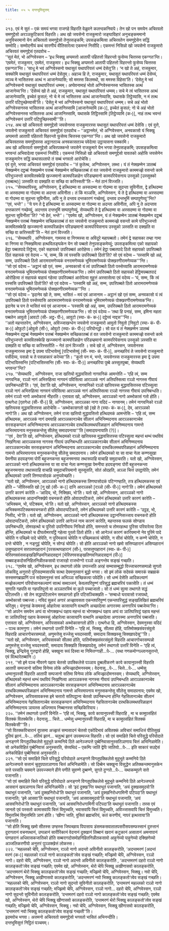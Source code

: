 ```yaml
---
title: ०५ ५ दन्तभूमिसुत्तम्

---
```


२१३. एवं मे सुतं – एकं समयं भगवा राजगहे विहरति वेळुवने कलन्दकनिवापे। तेन खो पन समयेन अचिरवतो समणुद्देसो अरञ्ञकुटिकायं विहरति। अथ खो जयसेनो राजकुमारो जङ्घाविहारं अनुचङ्कममानो अनुविचरमानो येन अचिरवतो समणुद्देसो तेनुपसङ्कमि; उपसङ्कमित्वा अचिरवतेन समणुद्देसेन सद्धिं सम्मोदि। सम्मोदनीयं कथं सारणीयं वीतिसारेत्वा एकमन्तं निसीदि। एकमन्तं निसिन्नो खो जयसेनो राजकुमारो अचिरवतं समणुद्देसं एतदवोच –  
‘‘सुतं मेतं, भो अग्गिवेस्सन – ‘इध भिक्खु अप्पमत्तो आतापी पहितत्तो विहरन्तो फुसेय्य चित्तस्स एकग्गत’न्ति। ‘एवमेतं, राजकुमार, एवमेतं, राजकुमार। इध भिक्खु अप्पमत्तो आतापी पहितत्तो विहरन्तो फुसेय्य चित्तस्स एकग्गत’न्ति। ‘साधु मे भवं अग्गिवेस्सनो यथासुतं यथापरियत्तं धम्मं देसेतू’ति। ‘न खो ते अहं, राजकुमार, सक्कोमि यथासुतं यथापरियत्तं धम्मं देसेतुम्। अहञ्च हि ते, राजकुमार, यथासुतं यथापरियत्तं धम्मं देसेय्यं, त्वञ्च मे भासितस्स अत्थं न आजानेय्यासि; सो ममस्स किलमथो, सा ममस्स विहेसा’ति। ‘देसेतु मे भवं अग्गिवेस्सनो यथासुतं यथापरियत्तं धम्मम्। अप्पेवनामाहं भोतो अग्गिवेस्सनस्स भासितस्स अत्थं आजानेय्य’न्ति। ‘देसेय्यं खो ते अहं, राजकुमार, यथासुतं यथापरियत्तं धम्मम्। सचे मे त्वं भासितस्स अत्थं आजानेय्यासि, इच्चेतं कुसलं; नो चे मे त्वं भासितस्स अत्थं आजानेय्यासि, यथासके तिट्ठेय्यासि, न मं तत्थ उत्तरिं पटिपुच्छेय्यासी’ति। ‘देसेतु मे भवं अग्गिवेस्सनो यथासुतं यथापरियत्तं धम्मम्। सचे अहं भोतो अग्गिवेस्सनस्स भासितस्स अत्थं आजानिस्सामि [आजानेय्यामि (क॰)], इच्चेतं कुसलं; नो चे अहं भोतो अग्गिवेस्सनस्स भासितस्स अत्थं आजानिस्सामि, यथासके तिट्ठिस्सामि [तिट्ठेय्यामि (क॰)], नाहं तत्थ भवन्तं अग्गिवेस्सनं उत्तरिं पटिपुच्छिस्सामी’’’ति।  
२१४. अथ खो अचिरवतो समणुद्देसो जयसेनस्स राजकुमारस्स यथासुतं यथापरियत्तं धम्मं देसेसि। एवं वुत्ते, जयसेनो राजकुमारो अचिरवतं समणुद्देसं एतदवोच – ‘‘अट्ठानमेतं, भो अग्गिवेस्सन, अनवकासो यं भिक्खु अप्पमत्तो आतापी पहितत्तो विहरन्तो फुसेय्य चित्तस्स एकग्गत’’न्ति। अथ खो जयसेनो राजकुमारो अचिरवतस्स समणुद्देसस्स अट्ठानतञ्च अनवकासतञ्च पवेदेत्वा उट्ठायासना पक्कामि।  
अथ खो अचिरवतो समणुद्देसो अचिरपक्कन्ते जयसेने राजकुमारे येन भगवा तेनुपसङ्कमि; उपसङ्कमित्वा भगवन्तं अभिवादेत्वा एकमन्तं निसीदि। एकमन्तं निसिन्नो खो अचिरवतो समणुद्देसो यावतको अहोसि जयसेनेन राजकुमारेन सद्धिं कथासल्लापो तं सब्बं भगवतो आरोचेसि।  
एवं वुत्ते, भगवा अचिरवतं समणुद्देसं एतदवोच – ‘‘तं कुतेत्थ, अग्गिवेस्सन, लब्भा। यं तं नेक्खम्मेन ञातब्बं नेक्खम्मेन दट्ठब्बं नेक्खम्मेन पत्तब्बं नेक्खम्मेन सच्छिकातब्बं तं वत जयसेनो राजकुमारो काममज्झे वसन्तो कामे परिभुञ्जन्तो कामवितक्केहि खज्जमानो कामपरिळाहेन परिडय्हमानो कामपरियेसनाय उस्सुको [उस्सुक्को (सब्बत्थ)] ञस्सति वा दक्खति वा सच्छि वा करिस्सती’’ति – नेतं ठानं विज्जति।  
२१५. ‘‘सेय्यथापिस्सु, अग्गिवेस्सन, द्वे हत्थिदम्मा वा अस्सदम्मा वा गोदम्मा वा सुदन्ता सुविनीता, द्वे हत्थिदम्मा वा अस्सदम्मा वा गोदम्मा वा अदन्ता अविनीता। तं किं मञ्ञसि, अग्गिवेस्सन, ये ते द्वे हत्थिदम्मा वा अस्सदम्मा वा गोदम्मा वा सुदन्ता सुविनीता, अपि नु ते दन्ताव दन्तकारणं गच्छेय्युं, दन्ताव दन्तभूमिं सम्पापुणेय्यु’’न्ति? ‘‘एवं, भन्ते’’। ‘‘ये पन ते द्वे हत्थिदम्मा वा अस्सदम्मा वा गोदम्मा वा अदन्ता अविनीता, अपि नु ते अदन्ताव दन्तकारणं गच्छेय्युं, अदन्ताव दन्तभूमिं सम्पापुणेय्युं, सेय्यथापि ते द्वे हत्थिदम्मा वा अस्सदम्मा वा गोदम्मा वा सुदन्ता सुविनीता’’ति? ‘‘नो हेतं, भन्ते’’। ‘‘एवमेव खो, अग्गिवेस्सन, यं तं नेक्खम्मेन ञातब्बं नेक्खम्मेन दट्ठब्बं नेक्खम्मेन पत्तब्बं नेक्खम्मेन सच्छिकातब्बं तं वत जयसेनो राजकुमारो काममज्झे वसन्तो कामे परिभुञ्जन्तो कामवितक्केहि खज्जमानो कामपरिळाहेन परिडय्हमानो कामपरियेसनाय उस्सुको ञस्सति वा दक्खति वा सच्छि वा करिस्सती’’ति – नेतं ठानं विज्जति।  
२१६. ‘‘सेय्यथापि , अग्गिवेस्सन, गामस्स वा निगमस्स वा अविदूरे महापब्बतो। तमेनं द्वे सहायका तम्हा गामा वा निगमा वा निक्खमित्वा हत्थविलङ्घकेन येन सो पब्बतो तेनुपसङ्कमेय्युं; उपसङ्कमित्वा एको सहायको हेट्ठा पब्बतपादे तिट्ठेय्य, एको सहायको उपरिपब्बतं आरोहेय्य। तमेनं हेट्ठा पब्बतपादे ठितो सहायको उपरिपब्बते ठितं सहायकं एवं वेदय्य – ‘यं, सम्म, किं त्वं पस्ससि उपरिपब्बते ठितो’ति? सो एवं वदेय्य – ‘पस्सामि खो अहं, सम्म, उपरिपब्बते ठितो आरामरामणेय्यकं वनरामणेय्यकं भूमिरामणेय्यकं पोक्खरणीरामणेय्यक’’’न्ति।  
‘‘सो एवं वदेय्य – ‘अट्ठानं खो एतं, सम्म , अनवकासो यं त्वं उपरिपब्बते ठितो पस्सेय्यासि आरामरामणेय्यकं वनरामणेय्यकं भूमिरामणेय्यकं पोक्खरणीरामणेय्यक’न्ति। तमेनं उपरिपब्बते ठितो सहायको हेट्ठिमपब्बतपादं ओरोहित्वा तं सहायकं बाहायं गहेत्वा उपरिपब्बतं आरोपेत्वा मुहुत्तं अस्सासेत्वा एवं वदेय्य – ‘यं, सम्म, किं त्वं पस्ससि उपरिपब्बते ठितो’ति? सो एवं वदेय्य – ‘पस्सामि खो अहं, सम्म, उपरिपब्बते ठितो आरामरामणेय्यकं वनरामणेय्यकं भूमिरामणेय्यकं पोक्खरणीरामणेय्यक’’’न्ति ।  
‘‘सो एवं वदेय्य – ‘इदानेव खो ते, सम्म, भासितं – मयं एवं आजानाम – अट्ठानं खो एतं सम्म, अनवकासो यं त्वं उपरिपब्बते ठितो पस्सेय्यासि आरामरामणेय्यकं वनरामणेय्यकं भूमिरामणेय्यकं पोक्खरणीरामणेय्यक’न्ति। इदानेव च पन ते भासितं मयं एवं आजानाम – ‘पस्सामि खो अहं, सम्म, उपरिपब्बते ठितो आरामरामणेय्यकं वनरामणेय्यकं भूमिरामणेय्यकं पोक्खरणीरामणेय्यक’न्ति। सो एवं वदेय्य – ‘तथा हि पनाहं, सम्म, इमिना महता पब्बतेन आवुतो [आवटो (सी॰ अट्ठ॰ पी॰), आवुटो (स्या॰ कं॰ क॰)] दट्ठेय्यं नाद्दस’’’न्ति।  
‘‘अतो महन्ततरेन, अग्गिवेस्सन, अविज्जाखन्धेन जयसेनो राजकुमारो आवुतो निवुतो [निवुटो (स्या॰ कं॰ पी॰ क॰)] ओफुटो [ओवुतो (सी॰), ओवुटो (स्या॰ कं॰ पी॰)] परियोनद्धो। सो वत यं तं नेक्खम्मेन ञातब्बं नेक्खम्मेन दट्ठब्बं नेक्खम्मेन पत्तब्बं नेक्खम्मेन सच्छिकातब्बं तं वत जयसेनो राजकुमारो काममज्झे वसन्तो कामे परिभुञ्जन्तो कामवितक्केहि खज्जमानो कामपरिळाहेन परिडय्हमानो कामपरियेसनाय उस्सुको ञस्सति वा दक्खति वा सच्छि वा करिस्सतीति – नेतं ठानं विज्जति । सचे खो तं, अग्गिवेस्सन, जयसेनस्स राजकुमारस्स इमा द्वे उपमा पटिभायेय्युं [पटिभासेय्युं (सी॰ स्या॰ कं॰ पी॰)], अनच्छरियं ते जयसेनो राजकुमारो पसीदेय्य, पसन्नो च ते पसन्नाकारं करेय्या’’ति। ‘‘कुतो पन मं, भन्ते, जयसेनस्स राजकुमारस्स इमा द्वे उपमा पटिभायिस्सन्ति [पटिभासिस्सन्ति (सी॰ स्या॰ कं॰ पी॰)] अनच्छरिया पुब्बे अस्सुतपुब्बा, सेय्यथापि भगवन्त’’न्ति?  
२१७. ‘‘सेय्यथापि , अग्गिवेस्सन, राजा खत्तियो मुद्धावसित्तो नागवनिकं आमन्तेति – ‘एहि त्वं, सम्म नागवनिक, रञ्ञो नागं अभिरुहित्वा नागवनं पविसित्वा आरञ्ञकं नागं अतिपस्सित्वा रञ्ञो नागस्स गीवायं उपनिबन्धाही’ति। ‘एवं, देवा’ति खो, अग्गिवेस्सन, नागवनिको रञ्ञो खत्तियस्स मुद्धावसित्तस्स पटिस्सुत्वा रञ्ञो नागं अभिरुहित्वा नागवनं पविसित्वा आरञ्ञकं नागं अतिपस्सित्वा रञ्ञो नागस्स गीवायं उपनिबन्धति। तमेनं रञ्ञो नागो अब्भोकासं नीहरति। एत्तावता खो, अग्गिवेस्सन, आरञ्ञको नागो अब्भोकासं गतो होति। एत्थगेधा [एतगेधा (सी॰ पी॰)] हि, अग्गिवेस्सन, आरञ्ञका नागा यदिदं – नागवनम्। तमेनं नागवनिको रञ्ञो खत्तियस्स मुद्धावसित्तस्स आरोचेसि – ‘अब्भोकासगतो खो [खो ते (स्या॰ कं॰ क॰)], देव, आरञ्ञको नागो’ति। अथ खो अग्गिवेस्सन, तमेनं राजा खत्तियो मुद्धावसित्तो हत्थिदमकं आमन्तेसि – ‘एहि त्वं, सम्म हत्थिदमक, आरञ्ञकं नागं दमयाहि आरञ्ञकानञ्चेव सीलानं अभिनिम्मदनाय आरञ्ञकानञ्चेव सरसङ्कप्पानं अभिनिम्मदनाय आरञ्ञकानञ्चेव दरथकिलमथपरिळाहानं अभिनिम्मदनाय गामन्ते अभिरमापनाय मनुस्सकन्तेसु सीलेसु समादपनाया’’’ति [समादापनायाति (?)]।  
‘‘‘एवं , देवा’ति खो, अग्गिवेस्सन, हत्थिदमको रञ्ञो खत्तियस्स मुद्धावसित्तस्स पटिस्सुत्वा महन्तं थम्भं पथवियं निखणित्वा आरञ्ञकस्स नागस्स गीवायं उपनिबन्धति आरञ्ञकानञ्चेव सीलानं अभिनिम्मदनाय आरञ्ञकानञ्चेव सरसङ्कप्पानं अभिनिम्मदनाय आरञ्ञकानञ्चेव दरथकिलमथपरिळाहानं अभिनिम्मदनाय गामन्ते अभिरमापनाय मनुस्सकन्तेसु सीलेसु समादपनाय। तमेनं हत्थिदमको या सा वाचा नेला कण्णसुखा पेमनीया हदयङ्गमा पोरी बहुजनकन्ता बहुजनमनापा तथारूपाहि वाचाहि समुदाचरति। यतो खो, अग्गिवेस्सन, आरञ्ञको नागो हत्थिदमकस्स या सा वाचा नेला कण्णसुखा पेमनीया हदयङ्गमा पोरी बहुजनकन्ता बहुजनमनापा तथारूपाहि वाचाहि समुदाचरियमानो सुस्सूसति, सोतं ओदहति, अञ्ञा चित्तं उपट्ठापेति; तमेनं हत्थिदमको उत्तरि तिणघासोदकं अनुप्पवेच्छति।  
‘‘यतो खो, अग्गिवेस्सन, आरञ्ञको नागो हत्थिदमकस्स तिणघासोदकं पटिग्गण्हाति, तत्र हत्थिदमकस्स एवं होति – ‘जीविस्सति खो [नु खो (सी॰ क॰)] दानि आरञ्ञको [रञ्ञो (सी॰ पी॰)] नागो’ति। तमेनं हत्थिदमको उत्तरि कारणं कारेति – ‘आदिय, भो, निक्खिप, भो’ति। यतो खो, अग्गिवेस्सन, आरञ्ञको नागो हत्थिदमकस्स आदाननिक्खेपे वचनकरो होति ओवादप्पटिकरो, तमेनं हत्थिदमको उत्तरि कारणं कारेति – ‘अभिक्कम, भो, पटिक्कम, भो’ति। यतो खो, अग्गिवेस्सन, आरञ्ञको नागो हत्थिदमकस्स अभिक्कमपटिक्कमवचनकरो होति ओवादप्पटिकरो, तमेनं हत्थिदमको उत्तरि कारणं कारेति – ‘उट्ठह, भो, निसीद, भो’ति। यतो खो, अग्गिवेस्सन, आरञ्ञको नागो हत्थिदमकस्स उट्ठाननिसज्जाय वचनकरो होति ओवादप्पटिकरो, तमेनं हत्थिदमको उत्तरि आनेञ्जं नाम कारणं कारेति, महन्तस्स फलकं सोण्डाय उपनिबन्धति, तोमरहत्थो च पुरिसो उपरिगीवाय निसिन्नो होति, समन्ततो च तोमरहत्था पुरिसा परिवारेत्वा ठिता होन्ति, हत्थिदमको च दीघतोमरयट्ठिं गहेत्वा पुरतो ठितो होति। सो आनेञ्जं कारणं कारियमानो नेव पुरिमे पादे चोपेति न पच्छिमे पादे चोपेति, न पुरिमकायं चोपेति न पच्छिमकायं चोपेति, न सीसं चोपेति, न कण्णे चोपेति, न दन्ते चोपेति , न नङ्गुट्ठं चोपेति, न सोण्डं चोपेति। सो होति आरञ्ञको नागो खमो सत्तिप्पहारानं असिप्पहारानं उसुप्पहारानं सरपत्तप्पहारानं [परसत्थप्पहारानं (सी॰), परसत्तुप्पहारानं (स्या॰ कं॰ पी॰)] भेरिपणववंससङ्खडिण्डिमनिन्नादसद्दानं [भेरिपणवसङ्खतिणवनिन्नादसद्दानं (पी॰)] सब्बवङ्कदोसनिहितनिन्नीतकसावो राजारहो राजभोग्गो रञ्ञो अङ्गन्तेव सङ्खं गच्छति।  
२१८. ‘‘एवमेव खो, अग्गिवेस्सन, इध तथागतो लोके उप्पज्जति अरहं सम्मासम्बुद्धो विज्जाचरणसम्पन्नो सुगतो लोकविदू अनुत्तरो पुरिसदम्मसारथि सत्था देवमनुस्सानं बुद्धो भगवा। सो इमं लोकं सदेवकं समारकं सब्रह्मकं सस्समणब्राह्मणिं पजं सदेवमनुस्सं सयं अभिञ्ञा सच्छिकत्वा पवेदेति। सो धम्मं देसेति आदिकल्याणं मज्झेकल्याणं परियोसानकल्याणं सात्थं सब्यञ्जनं, केवलपरिपुण्णं परिसुद्धं ब्रह्मचरियं पकासेति। तं धम्मं सुणाति गहपति वा गहपतिपुत्तो वा अञ्ञतरस्मिं वा कुले पच्चाजातो। सो तं धम्मं सुत्वा तथागते सद्धं पटिलभति। सो तेन सद्धापटिलाभेन समन्नागतो इति पटिसञ्चिक्खति – ‘सम्बाधो घरावासो रजापथो, अब्भोकासो पब्बज्जा। नयिदं सुकरं अगारं अज्झावसता एकन्तपरिपुण्णं एकन्तपरिसुद्धं सङ्खलिखितं ब्रह्मचरियं चरितुम्। यंनूनाहं केसमस्सुं ओहारेत्वा कासायानि वत्थानि अच्छादेत्वा अगारस्मा अनगारियं पब्बजेय्य’न्ति।  
‘‘सो अपरेन समयेन अप्पं वा भोगक्खन्धं पहाय महन्तं वा भोगक्खन्धं पहाय अप्पं वा ञातिपरिवट्टं पहाय महन्तं वा ञातिपरिवट्टं पहाय केसमस्सुं ओहारेत्वा कासायानि वत्थानि अच्छादेत्वा अगारस्मा अनगारियं पब्बजति। एत्तावता खो, अग्गिवेस्सन, अरियसावको अब्भोकासगतो होति। एत्थगेधा हि, अग्गिवेस्सन, देवमनुस्सा यदिदं – पञ्च कामगुणा। तमेनं तथागतो उत्तरिं विनेति – ‘एहि त्वं, भिक्खु, सीलवा होहि, पातिमोक्खसंवरसंवुतो विहराहि आचारगोचरसम्पन्नो, अणुमत्तेसु वज्जेसु भयदस्सावी, समादाय सिक्खस्सु सिक्खापदेसू’’’ति।  
‘‘यतो खो, अग्गिवेस्सन, अरियसावको सीलवा होति, पातिमोक्खसंवरसंवुतो विहरति आचारगोचरसम्पन्नो अणुमत्तेसु वज्जेसु भयदस्सावी, समादाय सिक्खति सिक्खापदेसु, तमेनं तथागतो उत्तरिं विनेति – ‘एहि त्वं, भिक्खु, इन्द्रियेसु गुत्तद्वारो होहि, चक्खुना रूपं दिस्वा मा निमित्तग्गाही…पे॰… (यथा गणकमोग्गल्लानसुत्तन्ते, एवं वित्थारेतब्बानि।)  
२१९. ‘‘सो इमे पञ्च नीवरणे पहाय चेतसो उपक्किलेसे पञ्ञाय दुब्बलीकरणे काये कायानुपस्सी विहरति आतापी सम्पजानो सतिमा विनेय्य लोके अभिज्झादोमनस्सम्। वेदनासु…पे॰… चित्ते…पे॰… धम्मेसु धम्मानुपस्सी विहरति आतापी सम्पजानो सतिमा विनेय्य लोके अभिज्झादोमनस्सम्। सेय्यथापि, अग्गिवेस्सन, हत्थिदमको महन्तं थम्भं पथवियं निखणित्वा आरञ्ञकस्स नागस्स गीवायं उपनिबन्धति आरञ्ञकानञ्चेव सीलानं अभिनिम्मदनाय आरञ्ञकानञ्चेव सरसङ्कप्पानं अभिनिम्मदनाय आरञ्ञकानञ्चेव दरथकिलमथपरिळाहानं अभिनिम्मदनाय गामन्ते अभिरमापनाय मनुस्सकन्तेसु सीलेसु समादपनाय; एवमेव खो, अग्गिवेस्सन, अरियसावकस्स इमे चत्तारो सतिपट्ठाना चेतसो उपनिबन्धना होन्ति गेहसितानञ्चेव सीलानं अभिनिम्मदनाय गेहसितानञ्चेव सरसङ्कप्पानं अभिनिम्मदनाय गेहसितानञ्चेव दरथकिलमथपरिळाहानं अभिनिम्मदनाय ञायस्स अधिगमाय निब्बानस्स सच्छिकिरियाय।  
२२०. ‘‘तमेनं तथागतो उत्तरिं विनेति – ‘एहि त्वं, भिक्खु, काये कायानुपस्सी विहराहि , मा च कामूपसंहितं वितक्कं वितक्केसि। वेदनासु… चित्ते… धम्मेसु धम्मानुपस्सी विहराहि, मा च कामूपसंहितं वितक्कं वितक्केसी’’’ति।  
‘‘सो वितक्कविचारानं वूपसमा अज्झत्तं सम्पसादनं चेतसो एकोदिभावं अवितक्कं अविचारं समाधिजं पीतिसुखं दुतियं झानं…पे॰… ततियं झानं… चतुत्थं झानं उपसम्पज्ज विहरति। सो एवं समाहिते चित्ते परिसुद्धे परियोदाते अनङ्गणे विगतूपक्किलेसे मुदुभूते कम्मनिये ठिते आनेञ्जप्पत्ते पुब्बेनिवासानुस्सतिञाणाय चित्तं अभिनिन्नामेति। सो अनेकविहितं पुब्बेनिवासं अनुस्सरति, सेय्यथिदं – एकम्पि जातिं द्वेपि जातियो…पे॰… इति साकारं सउद्देसं अनेकविहितं पुब्बेनिवासं अनुस्सरति।  
२२१. ‘‘सो एवं समाहिते चित्ते परिसुद्धे परियोदाते अनङ्गणे विगतूपक्किलेसे मुदुभूते कम्मनिये ठिते आनेञ्जप्पत्ते सत्तानं चुतूपपातञाणाय चित्तं अभिनिन्नामेति। सो दिब्बेन चक्खुना विसुद्धेन अतिक्कन्तमानुसकेन सत्ते पस्सति चवमाने उपपज्जमाने हीने पणीते सुवण्णे दुब्बण्णे, सुगते दुग्गते…पे॰… यथाकम्मूपगे सत्ते पजानाति।  
‘‘सो एवं समाहिते चित्ते परिसुद्धे परियोदाते अनङ्गणे विगतूपक्किलेसे मुदुभूते कम्मनिये ठिते आनेञ्जप्पत्ते आसवानं खयञाणाय चित्तं अभिनिन्नामेति। सो ‘इदं दुक्ख’न्ति यथाभूतं पजानाति, ‘अयं दुक्खसमुदयो’ति यथाभूतं पजानाति, ‘अयं दुक्खनिरोधो’ति यथाभूतं पजानाति, ‘अयं दुक्खनिरोधगामिनी पटिपदा’ति यथाभूतं पजानाति; ‘इमे आसवा’ति यथाभूतं पजानाति, ‘अयं आसवसमुदयो’ति यथाभूतं पजानाति, ‘अयं आसवनिरोधो’ति यथाभूतं पजानाति, ‘अयं आसवनिरोधगामिनी पटिपदा’ति यथाभूतं पजानाति। तस्स एवं जानतो एवं पस्सतो कामासवापि चित्तं विमुच्चति, भवासवापि चित्तं विमुच्चति, अविज्जासवापि चित्तं विमुच्चति। विमुत्तस्मिं विमुत्तमिति ञाणं होति। ‘खीणा जाति, वुसितं ब्रह्मचरियं, कतं करणीयं, नापरं इत्थत्ताया’ति पजानाति।  
‘‘सो होति भिक्खु खमो सीतस्स उण्हस्स जिघच्छाय पिपासाय डंसमकसवातातपसरीसपसम्फस्सानं दुरुत्तानं दुरागतानं वचनपथानं, उप्पन्नानं सारीरिकानं वेदनानं दुक्खानं तिब्बानं खरानं कटुकानं असातानं अमनापानं पाणहरानं अधिवासकजातिको होति सब्बरागदोसमोहनिहितनिन्नीतकसावो आहुनेय्यो पाहुनेय्यो दक्खिणेय्यो अञ्जलिकरणीयो अनुत्तरं पुञ्ञक्खेत्तं लोकस्स।  
२२२. ‘‘महल्लको चेपि, अग्गिवेस्सन, रञ्ञो नागो अदन्तो अविनीतो कालङ्करोति, ‘अदन्तमरणं [अदन्तं मरणं (क॰)] महल्लको रञ्ञो नागो कालङ्कतो’त्वेव सङ्खं गच्छति; मज्झिमो चेपि, अग्गिवेस्सन, रञ्ञो नागो। दहरो चेपि, अग्गिवेस्सन, रञ्ञो नागो अदन्तो अविनीतो कालङ्करोति , ‘अदन्तमरणं दहरो रञ्ञो नागो कालङ्कतो’त्वेव सङ्खं गच्छति; एवमेव खो, अग्गिवेस्सन, थेरो चेपि भिक्खु अखीणासवो कालङ्करोति, ‘अदन्तमरणं थेरो भिक्खु कालङ्कतो’त्वेव सङ्खं गच्छति; मज्झिमो चेपि, अग्गिवेस्सन, भिक्खु। नवो चेपि, अग्गिवेस्सन, भिक्खु अखीणासवो कालङ्करोति, ‘अदन्तमरणं नवो भिक्खु कालङ्कतो’त्वेव सङ्खं गच्छति।  
‘‘महल्लको चेपि, अग्गिवेस्सन, रञ्ञो नागो सुदन्तो सुविनीतो कालङ्करोति, ‘दन्तमरणं महल्लको रञ्ञो नागो कालङ्कतो’त्वेव सङ्खं गच्छति; मज्झिमो चेपि, अग्गिवेस्सन, रञ्ञो नागो… दहरो चेपि, अग्गिवेस्सन, रञ्ञो नागो सुदन्तो सुविनीतो कालङ्करोति, ‘दन्तमरणं दहरो रञ्ञो नागो कालङ्कतो’त्वेव सङ्खं गच्छति; एवमेव खो, अग्गिवेस्सन, थेरो चेपि भिक्खु खीणासवो कालङ्करोति, ‘दन्तमरणं थेरो भिक्खु कालङ्कतो’त्वेव सङ्खं गच्छति; मज्झिमो चेपि, अग्गिवेस्सन, भिक्खु। नवो चेपि, अग्गिवेस्सन, भिक्खु खीणासवो कालङ्करोति, ‘दन्तमरणं नवो भिक्खु कालङ्कतो’त्वेव सङ्खं गच्छती’’ति।  
इदमवोच भगवा। अत्तमनो अचिरवतो समणुद्देसो भगवतो भासितं अभिनन्दीति।  
दन्तभूमिसुत्तं निट्ठितं पञ्चमम्।  

